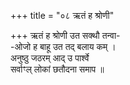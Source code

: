 +++
title = "०८ ऋतं ह श्रोणी"

+++
ऋतं ह श्रोणी उत सक्थौ तन्वा-  
-ओजो ह बाहू उत तद् बलाय कम् ।  
अनुष्ठु जठरम् आद् उ पार्श्वे  
सर्वाꣳल् लोकां छतौदना समाप ॥